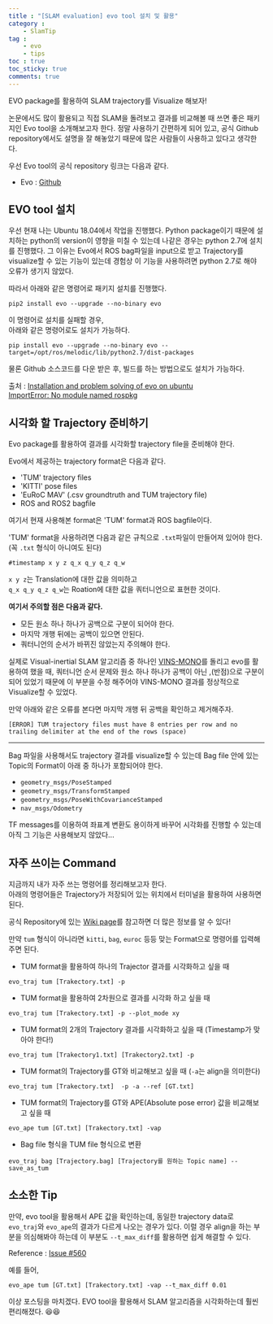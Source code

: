 ```yaml
---
title : "[SLAM evaluation] evo tool 설치 및 활용"
category :
    - SlamTip
tag :
    - evo
    - tips
toc : true
toc_sticky: true
comments: true
---  
```


EVO package를 활용하여 SLAM trajectory를 Visualize 해보자!  

논문에서도 많이 활용되고 직접 SLAM을 돌려보고 결과를 비교해볼 때 쓰면 좋은 패키지인 Evo tool을 소개해보고자 한다. 정말 사용하기 간편하게 되어 있고, 공식 Github repository에서도 설명을 잘 해놓았기 때문에 많은 사람들이 사용하고 있다고 생각한다. 

우선 Evo tool의 공식 repository 링크는 다음과 같다.  

- Evo : [Github](https://github.com/MichaelGrupp/evo)  

## EVO tool 설치

우선 현재 나는 Ubuntu 18.04에서 작업을 진행했다. Python package이기 때문에 설치하는 python의 version이 영향을 미칠 수 있는데 나같은 경우는 python 2.7에 설치를 진행했다. 그 이유는 Evo에서 ROS bag파일을 input으로 받고 Trajectory를 visualize할 수 있는 기능이 있는데 경험상 이 기능을 사용하려면 python 2.7로 해야 오류가 생기지 않았다.  

따라서 아래와 같은 명령어로 패키지 설치를 진행했다.  
```
pip2 install evo --upgrade --no-binary evo
```  

이 명령어로 설치를 실패할 경우,  
아래와 같은 명령어로도 설치가 가능하다.  
```
pip install evo --upgrade --no-binary evo --target=/opt/ros/melodic/lib/python2.7/dist-packages 
```  

물론 Github 소스코드를 다운 받은 후, 빌드를 하는 방법으로도 설치가 가능하다.  

출처 : [Installation and problem solving of evo on ubuntu](https://www.codestudyblog.com/cs2112pyc/1230091144.html)  
      [ImportError: No module named rospkg](https://answers.ros.org/question/39657/importerror-no-module-named-rospkg/)  

## 시각화 할 Trajectory 준비하기

Evo package를 활용하여 결과를 시각화할 trajectory file을 준비해야 한다.  

Evo에서 제공하는 trajectory format은 다음과 같다.  
- 'TUM' trajectory files
- 'KITTI' pose files  
- 'EuRoC MAV' (.csv groundtruth and TUM trajectory file)  
- ROS and ROS2 bagfile  

여기서 현재 사용해본 format은 'TUM' format과 ROS bagfile이다.  

'TUM' format을 사용하려면 다음과 같은 규칙으로 `.txt`파일이 만들어져 있어야 한다.  
(꼭 `.txt` 형식이 아니여도 된다)   
```
#timestamp x y z q_x q_y q_z q_w
```

`x y z`는 Translation에 대한 값을 의미하고  
`q_x q_y q_z q_w`는 Roation에 대한 값을 쿼터니언으로 표현한 것이다.  

**여기서 주의할 점은 다음과 같다.**  
- 모든 원소 하나 하나가 공백으로 구분이 되어야 한다.  
- 마지막 개행 뒤에는 공백이 있으면 안된다.  
- 쿼터니언의 순서가 바뀌진 않았는지 주의해야 한다.  

실제로 Visual-inertial SLAM 알고리즘 중 하나인 [VINS-MONO](https://github.com/HKUST-Aerial-Robotics/VINS-Mono)를 돌리고 evo를 활용하여 했을 때, 쿼터니언 순서 문제와 원소 하나 하나가 공백이 아닌 ,(반점)으로 구분이 되어 있었기 때문에 이 부분을 수정 해주어야 VINS-MONO 결과를 정상적으로 Visualize할 수 있었다.  

만약 아래와 같은 오류를 본다면 마지막 개행 뒤 공백을 확인하고 제거해주자.    
```
[ERROR] TUM trajectory files must have 8 entries per row and no trailing delimiter at the end of the rows (space)
```

---

Bag 파일을 사용해서도 trajectory 결과를 visualize할 수 있는데 Bag file 안에 있는 Topic의 Format이 아래 중 하나가 포함되어야 한다.  

- `geometry_msgs/PoseStamped`  
- `geometry_msgs/TransformStamped`  
- `geometry_msgs/PoseWithCovarianceStamped`  
- `nav_msgs/Odometry`  

TF messages를 이용하여 좌표계 변환도 용이하게 바꾸어 시각화를 진행할 수 있는데 아직 그 기능은 사용해보지 않았다...  

## 자주 쓰이는 Command  

지금까지 내가 자주 쓰는 명령어를 정리해보고자 한다.  
아래의 명령어들은 Trajectory가 저장되어 있는 위치에서 터미널을 활용하여 사용하면 된다.  

공식 Repository에 있는 [Wiki page](https://github.com/MichaelGrupp/evo/wiki)를 참고하면 더 많은 정보를 알 수 있다!  

만약 `tum` 형식이 아니라면 `kitti`, `bag`, `euroc` 등등 맞는 Format으로 명령어를 입력해주면 된다.  


- TUM format을 활용하여 하나의 Trajector 결과를 시각화하고 싶을 때  

```
evo_traj tum [Trakectory.txt] -p
```  

- TUM format을 활용하여 2차원으로 결과를 시각화 하고 싶을 때  

```
evo_traj tum [Trakectory.txt] -p --plot_mode xy
```  

- TUM format의 2개의 Trajectory 결과를 시각화하고 싶을 때 (Timestamp가 맞아야 한다!)  

```
evo_traj tum [Trakectory1.txt] [Trakectory2.txt] -p
```

- TUM format의 Trajectory를 GT와 비교해보고 싶을 때 (`-a`는 align을 의미한다)  

```
evo_traj tum [Trakectory.txt]  -p -a --ref [GT.txt]
```  

- TUM format의 Trajectory를 GT와 APE(Absolute pose error) 값을 비교해보고 싶을 때   

```
evo_ape tum [GT.txt] [Trakectory.txt] -vap
```  

- Bag file 형식을 TUM file 형식으로 변환  

```
evo_traj bag [Trajectory.bag] [Trajectory를 원하는 Topic name] --save_as_tum
```  

## 소소한 Tip  

만약, evo tool을 활용해서 APE 값을 확인하는데, 동일한 trajectory data로 `evo_traj`와 `evo_ape`의 결과가 다르게 나오는 경우가 있다. 이럴 경우 align을 하는 부분을 의심해봐야 하는데 이 부분도 `--t_max_diff`를 활용하면 쉽게 해결할 수 있다.  

Reference : [Issue #560](https://github.com/MichaelGrupp/evo/issues/560)  

예를 들어,  
```
evo_ape tum [GT.txt] [Trakectory.txt] -vap --t_max_diff 0.01
```

이상 포스팅을 마치겠다. EVO tool을 활용해서 SLAM 알고리즘을 시각화하는데 훨씬 편리해졌다. 😆😆  